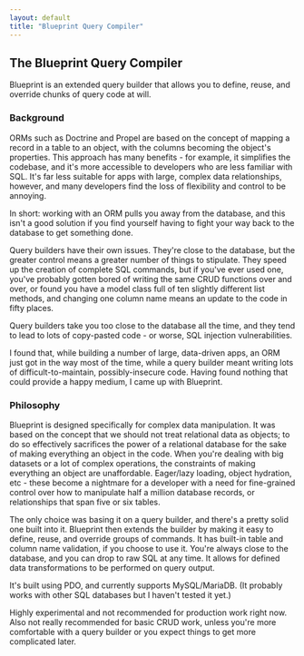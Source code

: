 ```yaml
---
layout: default
title: "Blueprint Query Compiler"
---
```


## The Blueprint Query Compiler

Blueprint is an extended query builder that allows you to define, reuse, and override chunks of query code at will.

### Background

ORMs such as Doctrine and Propel are based on the concept of mapping a record in a table to an object, with the columns becoming the object's properties. This approach has many benefits - for example, it simplifies the codebase, and it's more accessible to developers who are less familiar with SQL. It's far less suitable for apps with large, complex data relationships, however, and many developers find the loss of flexibility and control to be annoying.

In short: working with an ORM pulls you away from the database, and this isn't a good solution if you find yourself having to fight your way back to the database to get something done.

Query builders have their own issues. They're close to the database, but the greater control means a greater number of things to stipulate. They speed up the creation of complete SQL commands, but if you've ever used one, you've probably gotten bored of writing the same CRUD functions over and over, or found you have a model class full of ten slightly different list methods, and changing one column name means an update to the code in fifty places.

Query builders take you too close to the database all the time, and they tend to lead to lots of copy-pasted code - or worse, SQL injection vulnerabilities.

I found that, while building a number of large, data-driven apps, an ORM just got in the way most of the time, while a query builder meant writing lots of difficult-to-maintain, possibly-insecure code. Having found nothing that could provide a happy medium, I came up with Blueprint.

### Philosophy

Blueprint is designed specifically for complex data manipulation. It was based on the concept that we should not treat relational data as objects; to do so effectively sacrifices the power of a relational database for the sake of making everything an object in the code. When you're dealing with big datasets or a lot of complex operations, the constraints of making everything an object are unaffordable. Eager/lazy loading, object hydration, etc - these become a nightmare for a developer with a need for fine-grained control over how to manipulate half a million database records, or relationships that span five or six tables.

The only choice was basing it on a query builder, and there's a pretty solid one built into it. Blueprint then extends the builder by making it easy to define, reuse, and override groups of commands. It has built-in table and column name validation, if you choose to use it. You're always close to the database, and you can drop to raw SQL at any time. It allows for defined data transformations to be performed on query output.

It's built using PDO, and currently supports MySQL/MariaDB. (It probably works with other SQL databases but I haven't tested it yet.)

Highly experimental and not recommended for production work right now. Also not really recommended for basic CRUD work, unless you're more comfortable with a query builder or you expect things to get more complicated later.
